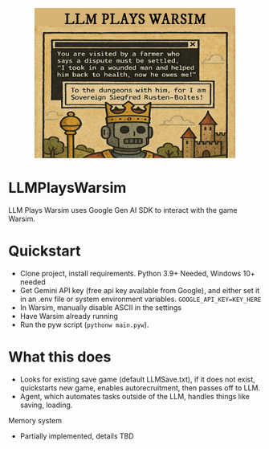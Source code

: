 <p align="center">
  <img src="img/llmplayswarsim.jpg" alt="Project Logo" width="400"/>
</p>

# LLMPlaysWarsim
 LLM Plays Warsim uses Google Gen AI SDK to interact with the game Warsim.

# Quickstart
- Clone project, install requirements. Python 3.9+ Needed, Windows 10+ needed
- Get Gemini API key (free api key available from Google), and either set it in an .env file or system environment variables.
```GOOGLE_API_KEY=KEY_HERE```
- In Warsim, manually disable ASCII in the settings
- Have Warsim already running
- Run the pyw script (```pythonw main.pyw```).

# What this does
- Looks for existing save game (default LLMSave.txt), if it does not exist, quickstarts new game, enables autorecruitment, then passes off to LLM.
- Agent, which automates tasks outside of the LLM, handles things like saving, loading.

Memory system
- Partially implemented, details TBD
